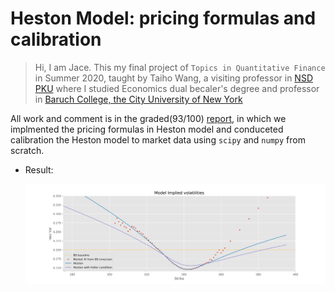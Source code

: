 # Heston Model: pricing formulas and calibration

> Hi, I am Jace. This my final project of  `Topics in Quantitative Finance` in Summer 2020, taught by Taiho Wang, a visiting professor in [NSD PKU](https://en.nsd.pku.edu.cn/faculty/shortterm/241128.htm) where I studied Economics dual becaler's degree and professor in [Baruch College, the City University of New York](https://mfe.baruch.cuny.edu/tai-ho-wang/)

All work and comment is in the graded(93/100) [report](report_graded.ipynb), in which we implmented the pricing formulas in Heston model and conduceted calibration the Heston model to market data using `scipy` and `numpy` from scratch.

- Result:

    <img src="./image/result.png">
